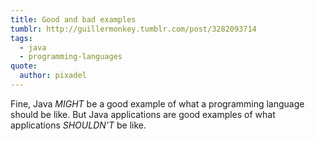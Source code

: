 ```yaml
---
title: Good and bad examples
tumblr: http://guillermonkey.tumblr.com/post/3282093714
tags:
  - java
  - programming-languages
quote:
  author: pixadel
---
```


Fine, Java *MIGHT* be a good example of what a programming language should be like. But Java applications are good examples of what applications *SHOULDN’T* be like.
